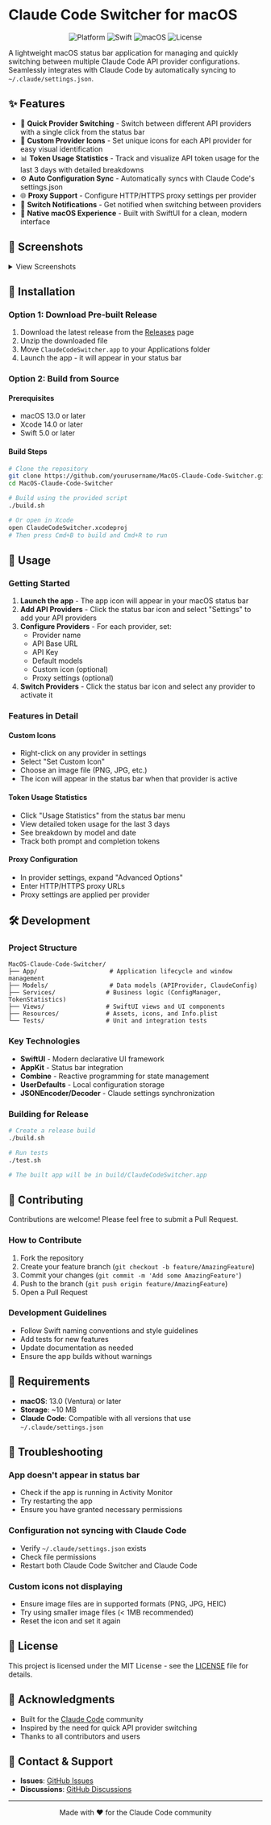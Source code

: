 # Claude Code Switcher for macOS

<p align="center">
  <img src="https://img.shields.io/badge/platform-macOS-blue" alt="Platform">
  <img src="https://img.shields.io/badge/Swift-5.0+-orange" alt="Swift">
  <img src="https://img.shields.io/badge/macOS-13.0+-green" alt="macOS">
  <img src="https://img.shields.io/badge/license-MIT-lightgrey" alt="License">
</p>

A lightweight macOS status bar application for managing and quickly switching between multiple Claude Code API provider configurations. Seamlessly integrates with Claude Code by automatically syncing to `~/.claude/settings.json`.

## ✨ Features

- 🔄 **Quick Provider Switching** - Switch between different API providers with a single click from the status bar
- 🎨 **Custom Provider Icons** - Set unique icons for each API provider for easy visual identification
- 📊 **Token Usage Statistics** - Track and visualize API token usage for the last 3 days with detailed breakdowns
- ⚙️ **Auto Configuration Sync** - Automatically syncs with Claude Code's settings.json
- 🌐 **Proxy Support** - Configure HTTP/HTTPS proxy settings per provider
- 🔔 **Switch Notifications** - Get notified when switching between providers
- 🎯 **Native macOS Experience** - Built with SwiftUI for a clean, modern interface

## 📸 Screenshots

<!-- Add screenshots here when available -->
<details>
<summary>View Screenshots</summary>

### Status Bar Menu
<!-- ![Status Bar Menu](screenshots/statusbar-menu.png) -->

### Settings Window
<!-- ![Settings Window](screenshots/settings.png) -->

### Token Usage Statistics
<!-- ![Usage Statistics](screenshots/statistics.png) -->

</details>

## 🚀 Installation

### Option 1: Download Pre-built Release
1. Download the latest release from the [Releases](https://github.com/yourusername/MacOS-Claude-Code-Switcher/releases) page
2. Unzip the downloaded file
3. Move `ClaudeCodeSwitcher.app` to your Applications folder
4. Launch the app - it will appear in your status bar

### Option 2: Build from Source

#### Prerequisites
- macOS 13.0 or later
- Xcode 14.0 or later
- Swift 5.0 or later

#### Build Steps
```bash
# Clone the repository
git clone https://github.com/yourusername/MacOS-Claude-Code-Switcher.git
cd MacOS-Claude-Code-Switcher

# Build using the provided script
./build.sh

# Or open in Xcode
open ClaudeCodeSwitcher.xcodeproj
# Then press Cmd+B to build and Cmd+R to run
```

## 🎯 Usage

### Getting Started
1. **Launch the app** - The app icon will appear in your macOS status bar
2. **Add API Providers** - Click the status bar icon and select "Settings" to add your API providers
3. **Configure Providers** - For each provider, set:
   - Provider name
   - API Base URL
   - API Key
   - Default models
   - Custom icon (optional)
   - Proxy settings (optional)
4. **Switch Providers** - Click the status bar icon and select any provider to activate it

### Features in Detail

#### Custom Icons
- Right-click on any provider in settings
- Select "Set Custom Icon"
- Choose an image file (PNG, JPG, etc.)
- The icon will appear in the status bar when that provider is active

#### Token Usage Statistics
- Click "Usage Statistics" from the status bar menu
- View detailed token usage for the last 3 days
- See breakdown by model and date
- Track both prompt and completion tokens

#### Proxy Configuration
- In provider settings, expand "Advanced Options"
- Enter HTTP/HTTPS proxy URLs
- Proxy settings are applied per provider

## 🛠 Development

### Project Structure
```
MacOS-Claude-Code-Switcher/
├── App/                    # Application lifecycle and window management
├── Models/                 # Data models (APIProvider, ClaudeConfig)
├── Services/              # Business logic (ConfigManager, TokenStatistics)
├── Views/                 # SwiftUI views and UI components
├── Resources/             # Assets, icons, and Info.plist
└── Tests/                 # Unit and integration tests
```

### Key Technologies
- **SwiftUI** - Modern declarative UI framework
- **AppKit** - Status bar integration
- **Combine** - Reactive programming for state management
- **UserDefaults** - Local configuration storage
- **JSONEncoder/Decoder** - Claude settings synchronization

### Building for Release
```bash
# Create a release build
./build.sh

# Run tests
./test.sh

# The built app will be in build/ClaudeCodeSwitcher.app
```

## 🤝 Contributing

Contributions are welcome! Please feel free to submit a Pull Request.

### How to Contribute
1. Fork the repository
2. Create your feature branch (`git checkout -b feature/AmazingFeature`)
3. Commit your changes (`git commit -m 'Add some AmazingFeature'`)
4. Push to the branch (`git push origin feature/AmazingFeature`)
5. Open a Pull Request

### Development Guidelines
- Follow Swift naming conventions and style guidelines
- Add tests for new features
- Update documentation as needed
- Ensure the app builds without warnings

## 📝 Requirements

- **macOS**: 13.0 (Ventura) or later
- **Storage**: ~10 MB
- **Claude Code**: Compatible with all versions that use `~/.claude/settings.json`

## 🔧 Troubleshooting

### App doesn't appear in status bar
- Check if the app is running in Activity Monitor
- Try restarting the app
- Ensure you have granted necessary permissions

### Configuration not syncing with Claude Code
- Verify `~/.claude/settings.json` exists
- Check file permissions
- Restart both Claude Code Switcher and Claude Code

### Custom icons not displaying
- Ensure image files are in supported formats (PNG, JPG, HEIC)
- Try using smaller image files (< 1MB recommended)
- Reset the icon and set it again

## 📄 License

This project is licensed under the MIT License - see the [LICENSE](LICENSE) file for details.

## 🙏 Acknowledgments

- Built for the [Claude Code](https://claude.ai/code) community
- Inspired by the need for quick API provider switching
- Thanks to all contributors and users

## 📮 Contact & Support

- **Issues**: [GitHub Issues](https://github.com/yourusername/MacOS-Claude-Code-Switcher/issues)
- **Discussions**: [GitHub Discussions](https://github.com/yourusername/MacOS-Claude-Code-Switcher/discussions)

---

<p align="center">
  Made with ❤️ for the Claude Code community
</p>